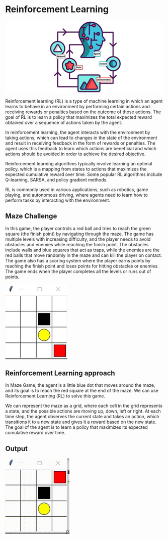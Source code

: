 # Reinforcement Learning

![Alt Text](/images/rl.jpg)

Reinforcement learning (RL) is a type of machine learning in which an agent learns to behave in an environment by performing certain actions and receiving rewards or penalties based on the outcome of those actions. The goal of RL is to learn a policy that maximizes the total expected reward obtained over a sequence of actions taken by the agent.

In reinforcement learning, the agent interacts with the environment by taking actions, which can lead to changes in the state of the environment and result in receiving feedback in the form of rewards or penalties. The agent uses this feedback to learn which actions are beneficial and which actions should be avoided in order to achieve the desired objective.

Reinforcement learning algorithms typically involve learning an optimal policy, which is a mapping from states to actions that maximizes the expected cumulative reward over time. Some popular RL algorithms include Q-learning, SARSA, and policy gradient methods.

RL is commonly used in various applications, such as robotics, game playing, and autonomous driving, where agents need to learn how to perform tasks by interacting with the environment.

## Maze Challenge

In this game, the player controls a red ball and tries to reach the green square (the finish point) by navigating through the maze. The game has multiple levels with increasing difficulty, and the player needs to avoid obstacles and enemies while reaching the finish point. The obstacles include walls and blue squares that act as traps, while the enemies are the red balls that move randomly in the maze and can kill the player on contact. The game also has a scoring system where the player earns points by reaching the finish point and loses points for hitting obstacles or enemies. The game ends when the player completes all the levels or runs out of points. </br>

![Alt Text](/images/maze1.jpg)

## Reinforcement Learning approach

In Maze Game, the agent is a little blue dot that moves around the maze, and its goal is to reach the red square at the end of the maze. We can use Reinforcement Learning (RL) to solve this game.

We can represent the maze as a grid, where each cell in the grid represents a state, and the possible actions are moving up, down, left or right. At each time step, the agent observes the current state and takes an action, which transitions it to a new state and gives it a reward based on the new state. The goal of the agent is to learn a policy that maximizes its expected cumulative reward over time.


## Output

![Alt Text](/images/maze.gif)

